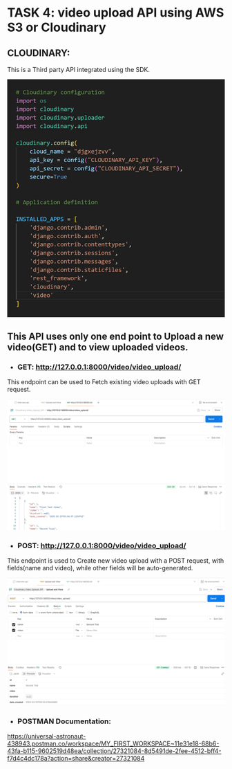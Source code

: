 # TASK 4: video upload API using AWS S3 or Cloudinary


## CLOUDINARY:
 This is a Third party API integrated using the SDK.

![sudo](./img/Cloudinary.JPG)



## This API uses only one end point to Upload a new video(GET) and to view uploaded videos.

- ### GET: http://127.0.0.1:8000/video/video_upload/ 

This endpoint can be used to Fetch existing video uploads with GET request. 

![sudo](./img/Get.JPG)

- ### POST: http://127.0.0.1:8000/video/video_upload/

This endpoint is used to Create new video upload with a POST request, with fields(name and video), while other fields will be auto-generated.

![sudo](./img/Post.JPG)



- ### POSTMAN Documentation:

https://universal-astronaut-438943.postman.co/workspace/MY_FIRST_WORKSPACE~11e31e18-68b6-43fa-b115-9602519d48ea/collection/27321084-8d5491de-2fee-4512-bff4-f7d4c4dc178a?action=share&creator=27321084
